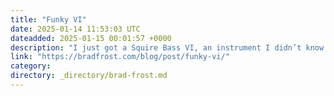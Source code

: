 ```yaml
---
title: "Funky VI"
date: 2025-01-14 11:53:03 UTC
dateadded: 2025-01-15 00:01:57 +0000
description: "I just got a Squire Bass VI, an instrument I didn’t know existed until developer/musician Tim Hilton mentioned it to me in a LinkedIn message (of all places!). I had a few holiday/birthday gift cards to my favorite local music […]"
link: "https://bradfrost.com/blog/post/funky-vi/"
category:
directory: _directory/brad-frost.md
---
```


